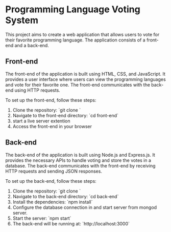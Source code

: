 # Programming Language Voting System

This project aims to create a web application that allows users to vote for their favorite programming language. The application consists of a front-end and a back-end.

## Front-end

The front-end of the application is built using HTML, CSS, and JavaScript. It provides a user interface where users can view the programming languages and vote for their favorite one. The front-end communicates with the back-end using HTTP requests.

To set up the front-end, follow these steps:

1. Clone the repository: \`git clone <repository URL>\`
2. Navigate to the front-end directory: \`cd front-end\`
3. start a live server extention
4. Access the front-end in your browser

## Back-end

The back-end of the application is built using Node.js and Express.js. It provides the necessary APIs to handle voting and store the votes in a database. The back-end communicates with the front-end by receiving HTTP requests and sending JSON responses.

To set up the back-end, follow these steps:

1. Clone the repository: \`git clone <repository URL>\`
2. Navigate to the back-end directory: \`cd back-end\`
3. Install the dependencies: \`npm install\`
4. Configure the database connection in and start server from mongod server.
5. Start the server: \`npm start\`
6. The back-end will be running at: \`http://localhost:3000\`

